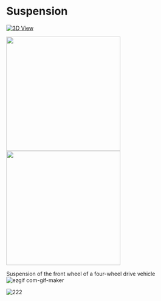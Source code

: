 # Suspension


<a href="https://moezdurrani.github.io/3DModelsWebsite/" target="_blank"><img src="https://img.shields.io/badge/3D-View-blue?style=for-the-badge&logo=github" alt="3D View"></a>

<p float="left">
  <img src="https://user-images.githubusercontent.com/103555283/199820441-097371ca-db9e-4062-88a9-b6b3b3e90f23.gif" width="300" />
  <img src= "https://user-images.githubusercontent.com/103555283/199858562-73deff18-3af8-4c63-bb0b-a090e5be18a5.png" width="300"/>
</p>
<p float="left">
 
</p>

Suspension of the front wheel of a four-wheel drive vehicle
![ezgif com-gif-maker](https://user-images.githubusercontent.com/103555283/199820441-097371ca-db9e-4062-88a9-b6b3b3e90f23.gif)

![222](https://user-images.githubusercontent.com/103555283/199858562-73deff18-3af8-4c63-bb0b-a090e5be18a5.png)



